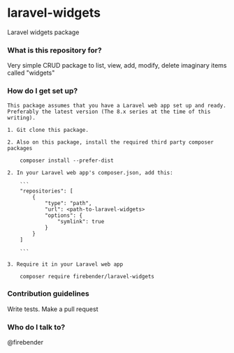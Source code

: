 # laravel-widgets #

Laravel widgets package

### What is this repository for? ###

Very simple CRUD package to list, view, add, modify, delete imaginary items called "widgets"

### How do I get set up? ###

    This package assumes that you have a Laravel web app set up and ready. Preferably the latest version (The 8.x series at the time of this writing).

    1. Git clone this package.

    2. Also on this package, install the required third party composer packages

        composer install --prefer-dist

    2. In your Laravel web app's composer.json, add this:

        ```
        "repositories": [
            {
                "type": "path",
                "url": <path-to-laravel-widgets>
                "options": {
                    "symlink": true
                }
            }
        ]    

        ```

    3. Require it in your Laravel web app

        composer require firebender/laravel-widgets

### Contribution guidelines ###

Write tests. Make a pull request

### Who do I talk to? ###

@firebender
